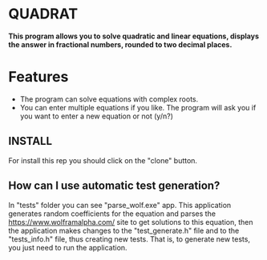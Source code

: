 # QUADRAT
**This program allows you to solve quadratic and linear equations, displays the answer in fractional numbers, rounded to two decimal places.**
# Features
- The program can solve equations with complex roots.
- You can enter multiple equations if you like. The program will ask you if you want to enter a new equation or not (y/n?)
## INSTALL
For install this rep you should click on the "clone" button.
## How can I use automatic test generation?
In "tests" folder you can see "parse_wolf.exe" app. 
This application generates random coefficients for the equation and parses the https://www.wolframalpha.com/ site to get solutions to this equation, then the application makes changes to the "test_generate.h" file and to the "tests_info.h" file, thus creating new tests. That is, to generate new tests, you just need to run the application.
